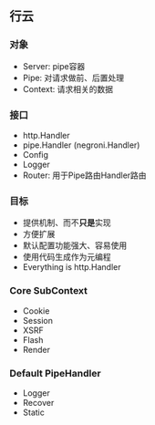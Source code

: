## 行云 ##

### 对象 ###

- Server: pipe容器
- Pipe: 对请求做前、后置处理
- Context: 请求相关的数据

### 接口 ###

- http.Handler
- pipe.Handler (negroni.Handler)
- Config
- Logger
- Router: 用于Pipe路由Handler路由

### 目标 ###

- 提供机制、而不**只是**实现
- 方便扩展
- 默认配置功能强大、容易使用
- 使用代码生成作为元编程
- Everything is http.Handler

### Core SubContext ###

- Cookie
- Session
- XSRF
- Flash
- Render

### Default PipeHandler ###

- Logger
- Recover
- Static
